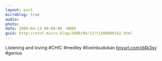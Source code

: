 ```yaml
---
layout: post
microblog: true
audio: 
photo: 
date: 2009-04-13 00:00:00 -0000
guid: http://xtof.micro.blog/2009/04/13/t1509800142.html
---
```

Listening and loving #CHIC #medley #liveinbudokan [tinyurl.com/d4k3sy](http://tinyurl.com/d4k3sy)  #genius
